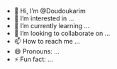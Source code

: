 - 👋 Hi, I’m @Doudoukarim
- 👀 I’m interested in ...
- 🌱 I’m currently learning ...
- 💞️ I’m looking to collaborate on ...
- 📫 How to reach me ...
- 😄 Pronouns: ...
- ⚡ Fun fact: ...

<!---
Doudoukarim/Doudoukarim is a ✨ special ✨ repository because its `README.md` (this file) appears on your GitHub profile.
You can click the Preview link to  a look at your changes.
--->
